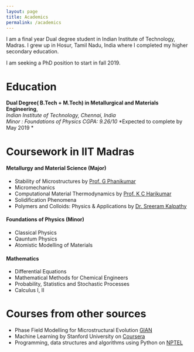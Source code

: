```yaml
---
layout: page
title: Academics
permalink: /academics
---
```


I am a final year Dual degree student in Indian Institute of Technology, Madras. I grew up in Hosur, Tamil Nadu, India where I completed my higher secondary education.


I am seeking a PhD position to start in fall 2019. 

# Education

**Dual Degree( B.Tech + M.Tech) in Metallurgical and Materials Engineering**,     
*Indian Institute of Technology, Chennai, India*  
*Minor : Foundations of Physics*
*CGPA: 9.26/10*
*Expected to complete by May 2019 *

# Coursework in IIT Madras


#### Metallurgy and Material Science (Major)

- Stability of Microstructures by [Prof. G Phanikumar](https://mme.iitm.ac.in/gphani)
- Micromechanics
- Computational Material Thermodynamics by [Prof. K C Harikumar](https://mme.iitm.ac.in/kchkumar)
- Solidification Phenomena
- Polymers and Colloids: Physics & Applications by [Dr. Sreeram Kalpathy](https://www.iitm.ac.in/info/fac/sreeram)

#### Foundations of Physics (Minor)
- Classical Physics
- Qauntum Physics
- Atomistic Modelling of Materials

#### Mathematics

- Differential Equations
- Mathematical Methods for Chemical Engineers
- Probability, Statistics and Stochastic Processes
- Calculus I, II


# Courses from other sources

- Phase Field Modelling for Microstructural Evolution  [GIAN](http://www.gian.iitkgp.ac.in/)
- Machine Learning by Stanford University on [Coursera](https://coursera.org)
- Programming, data structures and algorithms using Python on [NPTEL](https://onlinecourses.nptel.ac.in/noc18_cs34/course)


